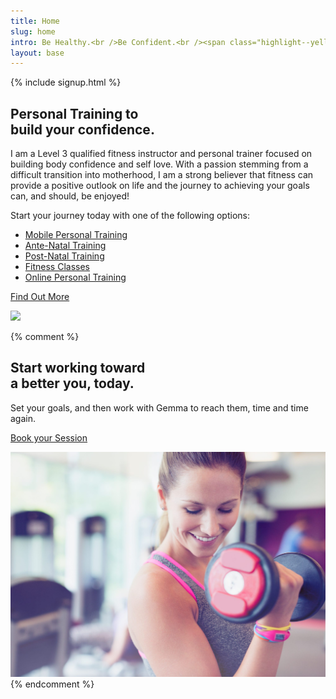 ```yaml
---
title: Home
slug: home
intro: Be Healthy.<br />Be Confident.<br /><span class="highlight--yellow">be a vixen</span>.
layout: base
---
```


{% include signup.html %}

<section class="homepage-section homepage-section--about">
  <h2>Personal Training to<br /><span class="highlight--pink">build your confidence</span>.</h2>

  <p class="about__content">I am a Level 3 qualified fitness instructor and personal trainer focused on building body confidence and self love. With a passion stemming from a difficult transition into motherhood, I am a strong believer that fitness can provide a positive outlook on life and the journey to achieving your goals can, and should, be enjoyed!</p>

  <p>Start your journey today with one of the following options:</p>

  <ul>
    <li>
      <a href="/book/">Mobile Personal Training</a>
    </li>
    <li>
      <a href="/services/ante-natal-training">Ante-Natal Training</a>
    </li>
    <li>
      <a href="/services/post-natal-training">Post-Natal Training</a>
    </li>
    <li>
      <a href="/classes/">Fitness Classes</a>
    </li>
    <li>
      <a href="/online-coaching/">Online Personal Training</a>
    </li>
  </ul>

  <a class="button" href="/about">Find Out More</a>
</section>

<div>
    <img class="image--full-bleed" src="/img/bg3.jpg" />
</div>

{% comment %}
<section class="homepage-section homepage-section--sessions">
  <h2>Start working toward<br /><span class="highlight--yellow">a better you</span>, today.</h2>

  <p class="sessions__content">
    Set your goals, and then work with Gemma to reach them, time and time again.
  </p>

  <a class="button" href='/book'>Book your Session</a>
</section>

<img src="/img/bg.jpg" />
{% endcomment %}